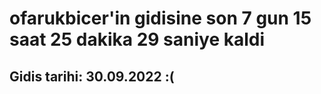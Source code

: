 # ofarukbicer'in gidisine son 7 gun 15 saat 25 dakika 29 saniye kaldi

## Gidis tarihi: 30.09.2022 :(